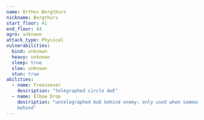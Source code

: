 ```yaml
---
name: Orthos Bergthurs
nickname: Bergthurs
start_floor: 41
end_floor: 44
agro: unknown
attack_type: Physical
vulnerabilities:
  bind: unknown
  heavy: unknown
  sleep: true
  slow: unknown
  stun: true
abilities:
  - name: Freezeover
    description: "telegraphed circle AoE"
  - name: Elbow Drop
    description: "untelegraphed AoE behind enemy; only used when someone is
    behind"
---
```

